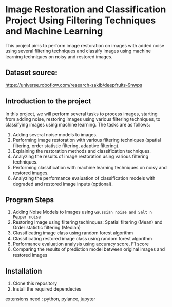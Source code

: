 ﻿# **Image Restoration and Classification Project Using Filtering Techniques and Machine Learning**
This project aims to perform image restoration on images with added noise using several filtering techniques and classify images using machine learning techniques on noisy and restored images.

## Dataset source: 
https://universe.roboflow.com/research-sakib/deepfruits-9nwps

## Introduction to the project 
In this project, we will perform several tasks to process images, starting from adding noise, restoring images using various filtering techniques, to classifying images using machine learning. The tasks are as follows:
1. Adding several noise models to images.
2. Performing image restoration with various filtering techniques (spatial filtering, order statistic filtering, adaptive filtering).
3. Explaining the restoration methods and classification techniques.
4. Analyzing the results of image restoration using various filtering techniques.
5. Performing classification with machine learning techniques on noisy and restored images.
6. Analyzing the performance evaluation of classification models with degraded and restored image inputs (optional).

## Program Steps 
1. Adding Noise Models to Images using `Gaussian noise and Salt n Pepper noise`
2. Restoring Image using filtering techinques: Spatial filtering (Mean) and Order statistic filtering (Median)
3. Classificating image class using random forest algorithm
4. Classificating restored image class using random forest algorithm
5. Performance evaluation analysis using accuracy score, F1 score
6. Comparing the results of prediction model between original images and restored images

## Installation 
1. Clone this repository
2. Install the required dependecies

extensions need : python, pylance, jupyter